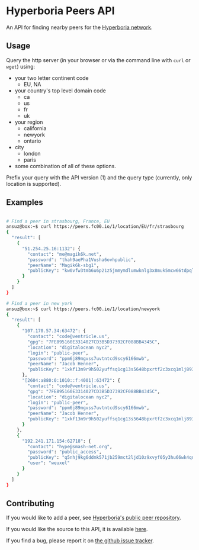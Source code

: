 # Hyperboria Peers API

An API for finding nearby peers for the [Hyperboria network](https://hyperboria.net/).

## Usage

Query the http server (in your browser or via the command line with `curl` or `wget`) using:

* your two letter continent code
  - EU, NA
* your country's top level domain code
  - ca
  - us
  - fr
  - uk
* your region
  - california
  - newyork
  - ontario
* city
  - london
  - paris
* some combination of all of these options.

Prefix your query with the API version (1) and the query type (currently, only location is supported).

## Examples

```Bash

# Find a peer in strasbourg, France, EU
ansuz@box:~$ curl https://peers.fc00.io/1/location/EU/fr/strasbourg
{
  "result": [
    {
      "51.254.25.16:1132": {
        "contact": "me@magik6k.net",
        "password": "thah9aePha1Vusha6ovhpublic",
        "peerName": "Magik6k-sbg1",
        "publicKey": "kw0vfw3tmb6u6p21z5jmmymdlumwknlg3x8muk5mcw66tdpqlw30.k"
      }
    }
  ]
}

# Find a peer in new york
ansuz@box:~$ curl https://peers.fc00.io/1/location/newyork
{
  "result": [
    {
      "107.170.57.34:63472": {
        "contact": "code@ventricle.us",
        "gpg": "7FE895160E3314027CD3B5D37392CF088BB4345C",
        "location": "digitalocean nyc2",
        "login": "public-peer",
        "password": "ppm6j89mgvss7uvtntcd9scy6166mwb",
        "peerName": "Jacob Henner",
        "publicKey": "1xkf13m9r9h502yuffsq1cg13s5648bpxrtf2c3xcq1mlj893s90.k"
      },
      "[2604:a880:0:1010::f:4001]:63472": {
        "contact": "code@ventricle.us",
        "gpg": "7FE895160E3314027CD3B5D37392CF088BB4345C",
        "location": "digitalocean nyc2",
        "login": "public-peer",
        "password": "ppm6j89mgvss7uvtntcd9scy6166mwb",
        "peerName": "Jacob Henner",
        "publicKey": "1xkf13m9r9h502yuffsq1cg13s5648bpxrtf2c3xcq1mlj893s90.k"
      }
    },
    {
      "192.241.171.154:62718": {
        "contact": "hype@smash-net.org",
        "password": "public_access",
        "publicKey": "q5nhj9kg6ddmk571jb259mct2ljd10z9xvyf05y3hu66wk4qnk20.k",
        "user": "weuxel"
      }
    }
  ]
}
```

## Contributing

If you would like to add a peer, see [Hyperboria's public peer repository](https://github.com/hyperboria/peers).

If you would like the source to this API, it is available [here](https://github.com/fc00/peers-api).

If you find a bug, please report it on [the github issue tracker](https://github.com/fc00/peers-api/issues).
